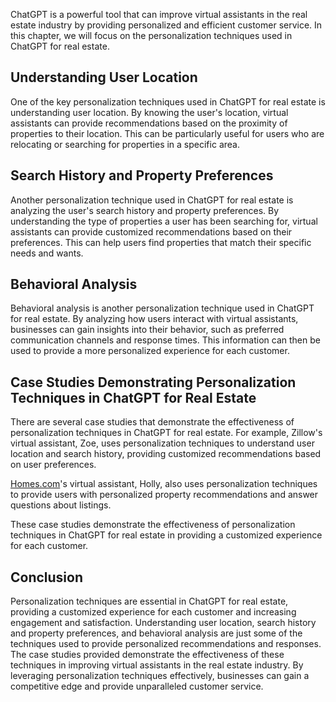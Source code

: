

ChatGPT is a powerful tool that can improve virtual assistants in the real estate industry by providing personalized and efficient customer service. In this chapter, we will focus on the personalization techniques used in ChatGPT for real estate.

Understanding User Location
---------------------------

One of the key personalization techniques used in ChatGPT for real estate is understanding user location. By knowing the user's location, virtual assistants can provide recommendations based on the proximity of properties to their location. This can be particularly useful for users who are relocating or searching for properties in a specific area.

Search History and Property Preferences
---------------------------------------

Another personalization technique used in ChatGPT for real estate is analyzing the user's search history and property preferences. By understanding the type of properties a user has been searching for, virtual assistants can provide customized recommendations based on their preferences. This can help users find properties that match their specific needs and wants.

Behavioral Analysis
-------------------

Behavioral analysis is another personalization technique used in ChatGPT for real estate. By analyzing how users interact with virtual assistants, businesses can gain insights into their behavior, such as preferred communication channels and response times. This information can then be used to provide a more personalized experience for each customer.

Case Studies Demonstrating Personalization Techniques in ChatGPT for Real Estate
--------------------------------------------------------------------------------

There are several case studies that demonstrate the effectiveness of personalization techniques in ChatGPT for real estate. For example, Zillow's virtual assistant, Zoe, uses personalization techniques to understand user location and search history, providing customized recommendations based on user preferences.

[Homes.com](http://Homes.com)'s virtual assistant, Holly, also uses personalization techniques to provide users with personalized property recommendations and answer questions about listings.

These case studies demonstrate the effectiveness of personalization techniques in ChatGPT for real estate in providing a customized experience for each customer.

Conclusion
----------

Personalization techniques are essential in ChatGPT for real estate, providing a customized experience for each customer and increasing engagement and satisfaction. Understanding user location, search history and property preferences, and behavioral analysis are just some of the techniques used to provide personalized recommendations and responses. The case studies provided demonstrate the effectiveness of these techniques in improving virtual assistants in the real estate industry. By leveraging personalization techniques effectively, businesses can gain a competitive edge and provide unparalleled customer service.
